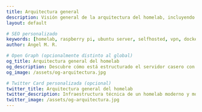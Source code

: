 ```yaml
---
title: Arquitectura general
description: Visión general de la arquitectura del homelab, incluyendo servidores, red y funciones.
layout: default

# SEO personalizado
keywords: [homelab, raspberry pi, ubuntu server, selfhosted, vpn, docker, tailscale]
author: Ángel M. R.

# Open Graph (opcionalmente distinto al global)
og_title: Arquitectura general del homelab
og_description: Descubre cómo está estructurado el servidor casero con una Raspberry Pi y un MSI Ubuntu Server.
og_image: /assets/og-arquitectura.jpg

# Twitter Card personalizada (opcional)
twitter_title: Arquitectura general del homelab
twitter_description: Infraestructura técnica de un homelab moderno y modular.
twitter_image: /assets/og-arquitectura.jpg
---
```

